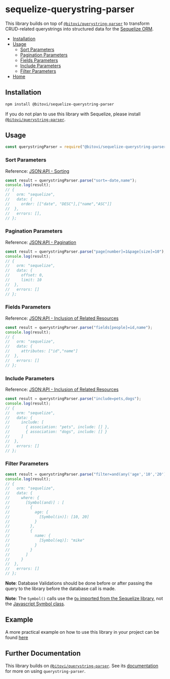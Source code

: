 # sequelize-querystring-parser

This library builds on top of [`@bitovi/querystring-parser`](https://github.com/bitovi/querystring-parser/tree/main/packages/querystring-parser#readme) to transform CRUD-related querystrings into structured data for the [Sequelize ORM](https://sequelize.org).

- [Installation](#installation)
- [Usage](#usage)
  - [Sort Parameters](#sort-parameters)
  - [Pagination Parameters](#pagination-parameters)
  - [Fields Parameters](#fields-parameters)
  - [Include Parameters](#include-parameters)
  - [Filter Parameters](#filter-parameters)
- [Home](https://github.com/bitovi/querystring-parser#readme)

## Installation

```sh
npm install @bitovi/sequelize-querystring-parser
```

If you do not plan to use this library with Sequelize, please install [`@bitovi/querystring-parser`](https://github.com/bitovi/querystring-parser/tree/main/packages/querystring-parser#readme).

## Usage

```js
const querystringParser = require("@bitovi/sequelize-querystring-parser");
```

### Sort Parameters

Reference: [JSON:API - Sorting](https://jsonapi.org/format/#fetching-sorting)

```js
const result = querystringParser.parse("sort=-date,name");
console.log(result);
// {
//   orm: "sequelize",
//   data: {
//     order: [["date", "DESC"],["name","ASC"]]
//  },
//   errors: [],
// };
```

### Pagination Parameters

Reference: [JSON:API - Pagination](https://jsonapi.org/format/#fetching-pagination)

```js
const result = querystringParser.parse("page[number]=1&page[size]=10");
console.log(result);
// {
//   orm: "sequelize",
//   data: {
//     offset: 0,
//     limit: 10
//  },
//   errors: []
// };
```

### Fields Parameters

Reference: [JSON:API - Inclusion of Related Resources](https://jsonapi.org/format/#fetching-sparse-fieldsets)

```js
const result = querystringParser.parse("fields[people]=id,name");
console.log(result);
// {
//   orm: "sequelize",
//   data: {
//     attributes: ["id","name"]
//  },
//   errors: []
// };
```

### Include Parameters

Reference: [JSON:API - Inclusion of Related Resources](https://jsonapi.org/format/#fetching-includes)

```js
const result = querystringParser.parse("include=pets,dogs");
console.log(result);
// {
//   orm: "sequelize",
//   data: {
//     include: [
//       { association: "pets", include: [] },
//       { association: "dogs", include: [] }
//     ]
//  },
//   errors: []
// };
```

### Filter Parameters

```js
const result = querystringParser.parse("filter=and(any('age','10','20'),equals('name','mike'))");
console.log(result);
// {
//   orm: "sequelize",
//   data: {
//     where: {
//       [Symbol(and)] : [
//         {
//           age: {
//             [Symbol(in)]: [10, 20]
//           }
//         },
//         {
//           name: {
//             [Symbol(eq)]: "mike"
//           }
//         }
//       ]
//     }
//  },
//   errors: []
// };
```

**Note**: Database Validations should be done before or after passing the query to the library before the database call is made.

**Note**: The `Symbol()` calls use the [`Op` imported from the Sequelize library](https://sequelize.org/docs/v6/core-concepts/model-querying-basics/), not the [Javascript Symbol class](https://developer.mozilla.org/en-US/docs/Web/JavaScript/Reference/Global_Objects/Symbol).

## Example

A more practical example on how to use this library in your project can be found [here](https://github.com/bitovi/querystring-parser/tree/main/examples)

## Further Documentation

This library builds on [`@bitovi/querystring-parser`](https://github.com/bitovi/querystring-parser/tree/main/packages/querystring-parser#readme). See its [documentation](https://github.com/bitovi/querystring-parser/tree/main/packages/querystring-parser#readme) for more on using `querystring-parser`.
